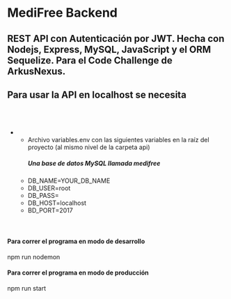 # MediFree Backend

<h2>REST API con Autenticación por JWT. Hecha con Nodejs, Express, MySQL, JavaScript y el ORM Sequelize. Para el Code Challenge de ArkusNexus.</h2>

<h2>Para usar la API en localhost se necesita</h2>

<br/><br/>
<ul>
    <li>
        <ul>
            <li>Archivo variables.env con las siguientes variables en la raíz del proyecto (al mismo nivel de la carpeta api)</li>
            <h5>Una base de datos MySQL llamada medifree</h5>
            <li>DB_NAME=YOUR_DB_NAME</li>
            <li>DB_USER=root</li>
            <li>DB_PASS=</li>
            <li>DB_HOST=localhost</li>
            <li>BD_PORT=2017</li>
            <br/><br/>
        </ul>
    </li>
</ul>

<h4>Para correr el programa en modo de desarrollo</h4>
<p>npm run nodemon</p>
<h4>Para correr el programa en modo de producción</h4>
<p>npm run start</p>
